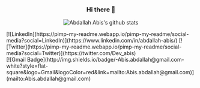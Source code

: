 <div align="center">
  
  ### Hi there 👋   
</div>

<div align="center">
</div>

<div align="center">
  
  ![Abdallah Abis's github stats](https://github-readme-stats.vercel.app/api?username=AbdallahAbis&count_private=true&show_icons=true&theme=dark)
  
</div>
[![LinkedIn](https://pimp-my-readme.webapp.io/pimp-my-readme/social-media?social=LinkedIn)](https://www.linkedin.com/in/abdallah-abis/)
[![Twitter](https://pimp-my-readme.webapp.io/pimp-my-readme/social-media?social=Twitter)](https://twitter.com/Dev_abis)
<br />
[![Gmail Badge](http://img.shields.io/badge/-Abis.abdallah@gmail.com-white?style=flat-square&logo=Gmail&logoColor=red&link=mailto:Abis.abdallah@gmail.com)](mailto:Abis.abdallah@gmail.com)

<!--
**AbdallahAbis/AbdallahAbis** is a ✨ _special_ ✨ repository because its `README.md` (this file) appears on your GitHub profile.

Here are some ideas to get you started:

- 🔭 I’m currently working on ...
- 🌱 I’m currently learning ...
- 👯 I’m looking to collaborate on ...
- 🤔 I’m looking for help with ...
- 💬 Ask me about ...
- 📫 How to reach me: ...
- 😄 Pronouns: ...
- ⚡ Fun fact: ...
-->
